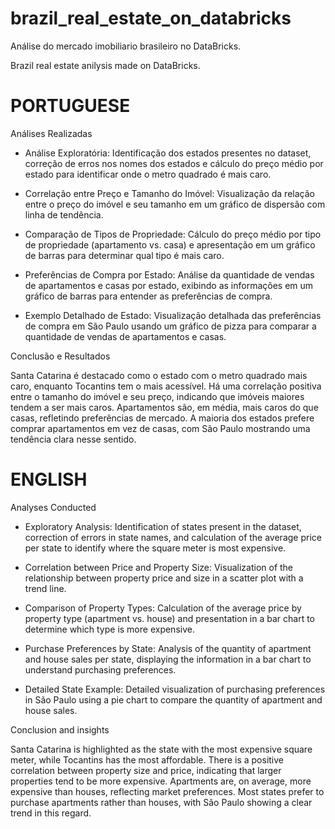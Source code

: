 # brazil_real_estate_on_databricks
 Análise do mercado imobiliario brasileiro no DataBricks. 
 
 
 Brazil real estate anilysis made on DataBricks.

 # PORTUGUESE

 
Análises Realizadas

  - Análise Exploratória: Identificação dos estados presentes no dataset, correção de erros nos nomes dos estados e cálculo do preço médio por estado para identificar onde o metro quadrado é mais caro.

  - Correlação entre Preço e Tamanho do Imóvel: Visualização da relação entre o preço do imóvel e seu tamanho em um gráfico de dispersão com linha de tendência.

  - Comparação de Tipos de Propriedade: Cálculo do preço médio por tipo de propriedade (apartamento vs. casa) e apresentação em um gráfico de barras para determinar qual tipo é mais caro.

  - Preferências de Compra por Estado: Análise da quantidade de vendas de apartamentos e casas por estado, exibindo as informações em um gráfico de barras para entender as preferências de compra.

  - Exemplo Detalhado de Estado: Visualização detalhada das preferências de compra em São Paulo usando um gráfico de pizza para comparar a quantidade de vendas de apartamentos e casas.

Conclusão e Resultados

Santa Catarina é destacado como o estado com o metro quadrado mais caro, enquanto Tocantins tem o mais acessível. Há uma correlação positiva entre o tamanho do imóvel e seu preço, indicando que imóveis maiores tendem a ser mais caros. Apartamentos são, em média, mais caros do que casas, refletindo preferências de mercado. A maioria dos estados prefere comprar apartamentos em vez de casas, com São Paulo mostrando uma tendência clara nesse sentido.


# ENGLISH


Analyses Conducted

  - Exploratory Analysis: Identification of states present in the dataset, correction of errors in state names, and calculation of the average price per state to identify where the square meter is most expensive.

  - Correlation between Price and Property Size: Visualization of the relationship between property price and size in a scatter plot with a trend line.

  - Comparison of Property Types: Calculation of the average price by property type (apartment vs. house) and presentation in a bar chart to determine which type is more expensive.

  - Purchase Preferences by State: Analysis of the quantity of apartment and house sales per state, displaying the information in a bar chart to understand purchasing preferences.

  - Detailed State Example: Detailed visualization of purchasing preferences in São Paulo using a pie chart to compare the quantity of apartment and house sales.

Conclusion and insights

Santa Catarina is highlighted as the state with the most expensive square meter, while Tocantins has the most affordable. There is a positive correlation between property size and price, indicating that larger properties tend to be more expensive. Apartments are, on average, more expensive than houses, reflecting market preferences. Most states prefer to purchase apartments rather than houses, with São Paulo showing a clear trend in this regard.
